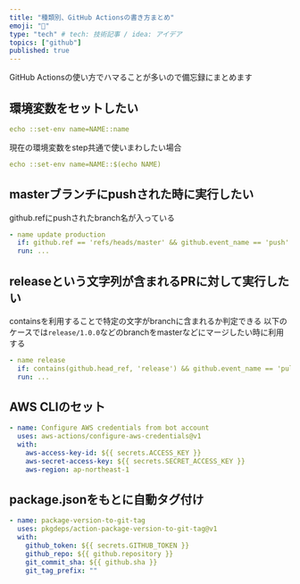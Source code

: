 ```yaml
---
title: "種類別、GitHub Actionsの書き方まとめ"
emoji: "📌"
type: "tech" # tech: 技術記事 / idea: アイデア
topics: ["github"]
published: true
---
```


GitHub Actionsの使い方でハマることが多いので備忘録にまとめます


## 環境変数をセットしたい

```yml
echo ::set-env name=NAME::name
```

現在の環境変数をstep共通で使いまわしたい場合

```yml
echo ::set-env name=NAME::$(echo NAME)
```

## masterブランチにpushされた時に実行したい

github.refにpushされたbranch名が入っている

```yml
- name update production
  if: github.ref == 'refs/heads/master' && github.event_name == 'push'
  run: ...
```

## releaseという文字列が含まれるPRに対して実行したい

containsを利用することで特定の文字がbranchに含まれるか判定できる
以下のケースでは`release/1.0.0`などのbranchをmasterなどにマージしたい時に利用する

```yml
- name release
  if: contains(github.head_ref, 'release') && github.event_name == 'pull_request'
  run: ...
```

## AWS CLIのセット

```yml
- name: Configure AWS credentials from bot account
  uses: aws-actions/configure-aws-credentials@v1
  with:
    aws-access-key-id: ${{ secrets.ACCESS_KEY }}
    aws-secret-access-key: ${{ secrets.SECRET_ACCESS_KEY }}
    aws-region: ap-northeast-1
```

## package.jsonをもとに自動タグ付け

```yml
- name: package-version-to-git-tag
  uses: pkgdeps/action-package-version-to-git-tag@v1
  with:
    github_token: ${{ secrets.GITHUB_TOKEN }}
    github_repo: ${{ github.repository }}
    git_commit_sha: ${{ github.sha }}
    git_tag_prefix: ""
```